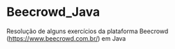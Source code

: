 # Beecrowd_Java
Resolução de alguns exercícios da plataforma Beecrowd (https://www.beecrowd.com.br/) em Java
